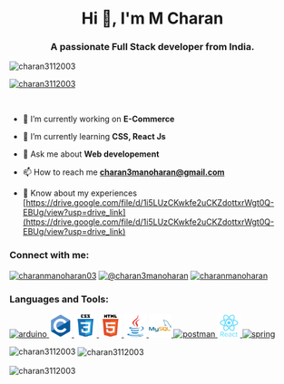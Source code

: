 <h1 align="center">Hi 👋, I'm M Charan</h1>
<h3 align="center">A passionate Full Stack developer from India.</h3>

<p align="left"> <img src="https://komarev.com/ghpvc/?username=charan3112003&label=Profile%20views&color=0e75b6&style=flat" alt="charan3112003" /> </p>

<p align="left"> <a href="https://github.com/ryo-ma/github-profile-trophy"><img src="https://github-profile-trophy.vercel.app/?username=charan3112003" alt="charan3112003" /></a> </p>

<p align="left"> <a href="https://twitter.com/" target="blank"><img src="https://img.shields.io/twitter/follow/?logo=twitter&style=for-the-badge" alt="" /></a> </p>

- 🔭 I’m currently working on **E-Commerce**

- 🌱 I’m currently learning **CSS, React Js**

- 💬 Ask me about **Web developement**

- 📫 How to reach me **charan3manoharan@gmail.com**

- 📄 Know about my experiences [https://drive.google.com/file/d/1i5LUzCKwkfe2uCKZdottxrWgt0Q-EBUg/view?usp=drive_link](https://drive.google.com/file/d/1i5LUzCKwkfe2uCKZdottxrWgt0Q-EBUg/view?usp=drive_link)

<h3 align="left">Connect with me:</h3>
<p align="left">
<a href="https://linkedin.com/in/charanmanoharan03" target="blank"><img align="center" src="https://raw.githubusercontent.com/rahuldkjain/github-profile-readme-generator/master/src/images/icons/Social/linked-in-alt.svg" alt="charanmanoharan03" height="30" width="40" /></a>
<a href="https://www.hackerrank.com/@charan3manoharan" target="blank"><img align="center" src="https://raw.githubusercontent.com/rahuldkjain/github-profile-readme-generator/master/src/images/icons/Social/hackerrank.svg" alt="@charan3manoharan" height="30" width="40" /></a>
<a href="https://www.leetcode.com/charanmanoharan" target="blank"><img align="center" src="https://raw.githubusercontent.com/rahuldkjain/github-profile-readme-generator/master/src/images/icons/Social/leet-code.svg" alt="charanmanoharan" height="30" width="40" /></a>
</p>

<h3 align="left">Languages and Tools:</h3>
<p align="left"> <a href="https://www.arduino.cc/" target="_blank" rel="noreferrer"> <img src="https://cdn.worldvectorlogo.com/logos/arduino-1.svg" alt="arduino" width="40" height="40"/> </a> <a href="https://www.cprogramming.com/" target="_blank" rel="noreferrer"> <img src="https://raw.githubusercontent.com/devicons/devicon/master/icons/c/c-original.svg" alt="c" width="40" height="40"/> </a> <a href="https://www.w3schools.com/css/" target="_blank" rel="noreferrer"> <img src="https://raw.githubusercontent.com/devicons/devicon/master/icons/css3/css3-original-wordmark.svg" alt="css3" width="40" height="40"/> </a> <a href="https://www.w3.org/html/" target="_blank" rel="noreferrer"> <img src="https://raw.githubusercontent.com/devicons/devicon/master/icons/html5/html5-original-wordmark.svg" alt="html5" width="40" height="40"/> </a> <a href="https://www.java.com" target="_blank" rel="noreferrer"> <img src="https://raw.githubusercontent.com/devicons/devicon/master/icons/java/java-original.svg" alt="java" width="40" height="40"/> </a> <a href="https://www.mysql.com/" target="_blank" rel="noreferrer"> <img src="https://raw.githubusercontent.com/devicons/devicon/master/icons/mysql/mysql-original-wordmark.svg" alt="mysql" width="40" height="40"/> </a> <a href="https://postman.com" target="_blank" rel="noreferrer"> <img src="https://www.vectorlogo.zone/logos/getpostman/getpostman-icon.svg" alt="postman" width="40" height="40"/> </a> <a href="https://reactjs.org/" target="_blank" rel="noreferrer"> <img src="https://raw.githubusercontent.com/devicons/devicon/master/icons/react/react-original-wordmark.svg" alt="react" width="40" height="40"/> </a> <a href="https://spring.io/" target="_blank" rel="noreferrer"> <img src="https://www.vectorlogo.zone/logos/springio/springio-icon.svg" alt="spring" width="40" height="40"/> </a> </p>

<p><img align="left" src="https://github-readme-stats.vercel.app/api/top-langs?username=charan3112003&show_icons=true&locale=en&layout=compact" alt="charan3112003" /></p>

<p>&nbsp;<img align="center" src="https://github-readme-stats.vercel.app/api?username=charan3112003&show_icons=true&locale=en" alt="charan3112003" /></p>

<p><img align="center" src="https://github-readme-streak-stats.herokuapp.com/?user=charan3112003&" alt="charan3112003" /></p>
